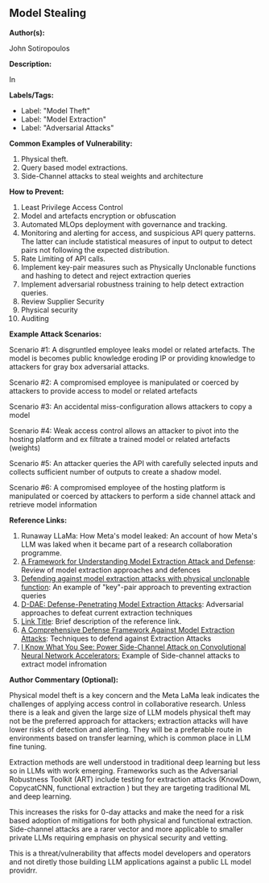 ## Model Stealing

**Author(s):**

John Sotiropoulos

**Description:**

In 

**Labels/Tags:**

- Label: "Model Theft"
- Label: "Model Extraction"
- Label: "Adversarial Attacks"

**Common Examples of Vulnerability:**

1.  Physical theft.
2.  Query based model extractions.
3.  Side-Channel attacks to steal weights and architecture

**How to Prevent:**

1. Least Privilege Access Control 
2. Model and artefacts encryption or obfuscation 
3. Automated MLOps deployment with governance and tracking.  
4. Monitoring and alerting for access, and suspicious API query patterns. The latter can include statistical measures of input to output to detect pairs not following the expected distribution. 
5. Rate Limiting of API calls.    
6. Implement  key-pair measures such as Physically Unclonable functions and hashing to detect and reject extraction queries 
7. Implement adversarial robustness training to help detect extraction queries.
8. Review Supplier Security
9. Physical security
10. Auditing 

**Example Attack Scenarios:**

Scenario #1: A disgruntled employee leaks model or related artefacts. The model is becomes public knowledge eroding IP or providing knowledge to attackers for gray box adversarial attacks.

Scenario #2: A compromised employee  is manipulated or coerced by attackers to provide access to model or related artefacts 

Scenario #3: An accidental miss-configuration allows attackers to copy a model

Scenario #4: Weak access control allows an attacker to pivot into the hosting platform and ex filtrate a trained model or related artefacts  (weights)

Scenario #5:  An attacker queries the API with carefully selected inputs and collects sufficient number of outputs to create a shadow model.

Scenario #6: A compromised employee of the hosting platform  is manipulated or coerced by attackers to perform a side channel attack and retrieve model information 

**Reference Links:**

1. Runaway LLaMa: How Meta's model leaked: An account of how Meta's LLM was laked when it became part of a research collaboration programme.
2. [A Framework for Understanding Model Extraction Attack and Defense](https://arxiv.org/abs/2206.11480): Review of model extraction approaches and defences
3. [Defending against model extraction attacks with physical unclonable function](https://www.sciencedirect.com/science/article/abs/pii/S0020025523001147): An example of "key"-pair approach to preventing extraction queries
4. [D-DAE: Defense-Penetrating Model Extraction Attacks](https://www.computer.org/csdl/proceedings-article/sp/2023/933600a432/1He7YbsiH4c):  Adversarial approaches to defeat current extraction techniques
5. [Link Title](URL): Brief description of the reference link.
6. [A Comprehensive Defense Framework Against Model Extraction Attacks](https://ieeexplore.ieee.org/document/10080996): Techniques to defend against Extraction Attacks
7. [I Know What You See: Power Side-Channel Attack on Convolutional Neural Network Accelerators:](https://arxiv.org/pdf/1803.05847.pdf) Example of Side-channel attacks to extract model infromation

**Author Commentary (Optional):**

Physical model theft is a key concern and the Meta  LaMa leak  indicates the challenges of applying access control in collaborative research. Unless there is a leak and given the large size of LLM models physical theft may not be the preferred approach for attackers;  extraction attacks will have lower risks of detection and alerting. They will be a preferable route in environments based on transfer learning, which is common place in LLM fine tuning.

Extraction methods  are well understood in traditional deep learning but less so in LLMs with work emerging.  Frameworks such as  the Adversarial Robustness Toolkit (ART) include testing for extraction attacks (KnowDown, CopycatCNN, functional extraction ) but they are targeting traditional  ML and deep learning.  

This increases the risks for 0-day attacks and make the need for a risk based adoption of mitigations for both physical and functional extraction.  Side-channel attacks are a rarer vector and more applicable to smaller private LLMs requiring emphasis on physical security and vetting.

This is a threat/vulnerability that affects model developers and operators and not diretly those building LLM applications against a public LL model providrr. 
